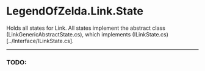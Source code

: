 # LegendOfZelda.Link.State
Holds all states for Link. All states implement the abstract class (LinkGenericAbstractState.cs), which implements (ILinkState.cs)[../Interface/ILinkState.cs].

--- 
### TODO: